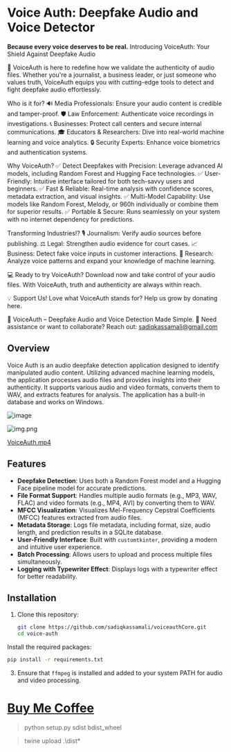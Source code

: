 # Voice Auth: Deepfake Audio and Voice Detector
**Because every voice deserves to be real.**
Introducing VoiceAuth: Your Shield Against Deepfake Audio

🚀 VoiceAuth is here to redefine how we validate the authenticity of audio files. Whether you're a journalist, a business leader, or just someone who values truth, VoiceAuth equips you with cutting-edge tools to detect and fight deepfake audio effortlessly.

Who is it for?
🔊 Media Professionals: Ensure your audio content is credible and tamper-proof.
🛡️ Law Enforcement: Authenticate voice recordings in investigations.
📞 Businesses: Protect call centers and secure internal communications.
🎓 Educators & Researchers: Dive into real-world machine learning and voice analytics.
🔒 Security Experts: Enhance voice biometrics and authentication systems.

Why VoiceAuth?
✅ Detect Deepfakes with Precision: Leverage advanced AI models, including Random Forest and Hugging Face technologies.
✅ User-Friendly: Intuitive interface tailored for both tech-savvy users and beginners.
✅ Fast & Reliable: Real-time analysis with confidence scores, metadata extraction, and visual insights.
✅ Multi-Model Capability: Use models like Random Forest, Melody, or 960h individually or combine them for superior results.
✅ Portable & Secure: Runs seamlessly on your system with no internet dependency for predictions.

Transforming Industries!?
🎙️ Journalism: Verify audio sources before publishing.
⚖️ Legal: Strengthen audio evidence for court cases.
📈 Business: Detect fake voice inputs in customer interactions.
🔬 Research: Analyze voice patterns and expand your knowledge of machine learning.

💻 Ready to try VoiceAuth?
Download now and take control of your audio files. With VoiceAuth, truth and authenticity are always within reach.

💡 Support Us!
Love what VoiceAuth stands for? Help us grow by donating here.

🎉 VoiceAuth – Deepfake Audio and Voice Detection Made Simple.
📧 Need assistance or want to collaborate? Reach out: sadiqkassamali@gmail.com

## Overview

Voice Auth is an audio deepfake detection application designed to identify manipulated audio content. Utilizing advanced
machine learning models, the application processes audio files and provides insights into their authenticity. It
supports various audio and video formats, converts them to WAV, and extracts features for analysis. The application has a built-in database and works on Windows.

![image](https://github.com/user-attachments/assets/584cf1e4-589a-4214-bcf3-57d9f7408e45)

![img.png](images/img.png)

[VoiceAuth.mp4](images%2FVoiceAuth.mp4)

## Features

- **Deepfake Detection**: Uses both a Random Forest model and a Hugging Face pipeline model for accurate predictions.
- **File Format Support**: Handles multiple audio formats (e.g., MP3, WAV, FLAC) and video formats (e.g., MP4, AVI) by
  converting them to WAV.
- **MFCC Visualization**: Visualizes Mel-Frequency Cepstral Coefficients (MFCC) features extracted from audio files.
- **Metadata Storage**: Logs file metadata, including format, size, audio length, and prediction results in a SQLite
  database.
- **User-Friendly Interface**: Built with `customtkinter`, providing a modern and intuitive user experience.
- **Batch Processing**: Allows users to upload and process multiple files simultaneously.
- **Logging with Typewriter Effect**: Displays logs with a typewriter effect for better readability.



## Installation

1. Clone this repository:
   ```bash
   git clone https://github.com/sadiqkassamali/voiceauthCore.git
   cd voice-auth
Install the required packages:
   ```bash
   pip install -r requirements.txt
   ```
3. Ensure that `ffmpeg` is installed and added to your system PATH for audio and video processing.

# [Buy Me Coffee](https://buymeacoffee.com/sadiqkassamali)

> python setup.py sdist bdist_wheel

> twine upload .\dist\* 
